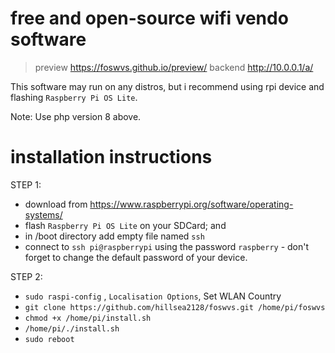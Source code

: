 # free and open-source wifi vendo software

> preview https://foswvs.github.io/preview/
> backend http://10.0.0.1/a/

 This software may run on any distros, but i recommend using rpi device and flashing `Raspberry Pi OS Lite`.

 Note: Use php version 8 above.

# installation instructions
STEP 1:
 - download from https://www.raspberrypi.org/software/operating-systems/
 - flash `Raspberry Pi OS Lite` on your SDCard; and
 - in /boot directory add empty file named `ssh`
 - connect to `ssh pi@raspberrypi` using the password `raspberry` - don't forget to change the default password of your device.
 
STEP 2:
 - `sudo raspi-config` , `Localisation Options`, Set WLAN Country
 - `git clone https://github.com/hillsea2128/foswvs.git /home/pi/foswvs`
 - `chmod +x /home/pi/install.sh`
 - `/home/pi/./install.sh`
 - `sudo reboot`


